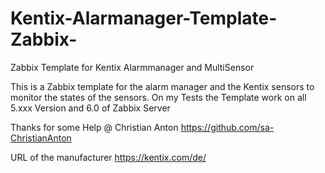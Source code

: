 # Kentix-Alarmanager-Template-Zabbix-
Zabbix Template for Kentix Alarmmanager and MultiSensor

This is a Zabbix template for the alarm manager and the Kentix sensors to monitor the states of the sensors. On my Tests
the Template work on all 5.xxx Version and 6.0 of Zabbix Server 

Thanks for some Help @ Christian Anton https://github.com/sa-ChristianAnton


URL of the manufacturer 
https://kentix.com/de/
